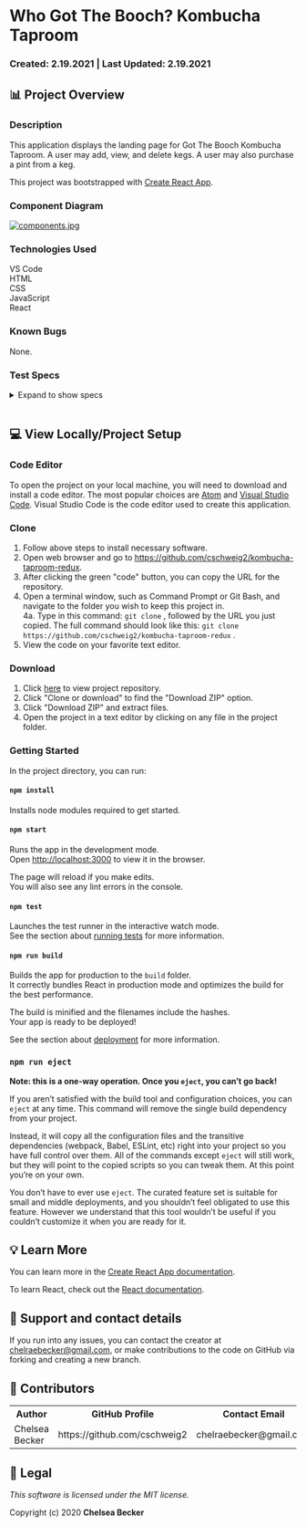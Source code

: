 # Who Got The Booch? Kombucha Taproom

### Created: 2.19.2021 | Last Updated: 2.19.2021

## 📊 Project Overview

### **Description**

This application displays the landing page for Got The Booch Kombucha Taproom. A user may add, view, and delete kegs. A user may also purchase a pint from a keg.

This project was bootstrapped with [Create React App](https://github.com/facebook/create-react-app).

### **Component Diagram**

[![components.jpg](https://i.postimg.cc/WzP05LnX/components.jpg)](https://postimg.cc/HcBJLNFy)

### **Technologies Used**

VS Code \
HTML \
CSS \
JavaScript \
React

### **Known Bugs**

None.

### **Test Specs**

<details>
<summary>Expand to show specs</summary>

<table>
  <tr>
    <th>Test #</th>
    <th>Expected Behavior</th>
    <th>Input</th>
    <th>Output</th>
  </tr>
  <tr>
    <td>1</td>
    <td>formVisibleReducer should return default state if no action type is recognized</td>
    <td>formVisibleReducer(false, { type: null })</td>
    <td>false</td>
  </tr>
  <tr>
    <td>2</td>
    <td>formVisibleReducer should toggle form visibility state to true</td>
    <td>formVisibleReducer(false, { type: 'TOGGLE_FORM' })</td>
    <td>true</td>
  </tr>
  <tr>
    <td>3</td>
    <td>kegListReducer should return default state if no action type is recognized</td>
    <td>kegListReducer({}, { type: 'null' })</td>
    <td>{}</td>
  </tr>
  <tr>
    <td>4</td>
    <td>kegListReducer should successfully add new keg data to masterKegList</td>
    <td>kegListReducer({}, { type: 'ADD_KEG' })</td>
    <td>{"keg object containing all required properties"}</td>
  </tr>
  <tr>
    <td>5</td>
    <td>kegListReducer should successfully delete keg data from masterKegList</td>
    <td>kegListReducer({}, { type: 'DELETE_KEG' })</td>
    <td>Chosen keg will be removed, leaving all remaining kegs in masterKegList</td>
  </tr>
  <tr>
    <td>6</td>
    <td>rootReducer should return default state if no action type is recognized</td>
    <td>rootReducer({}, { type: null })</td>
    <td>masterKegList: {}, formVisibleOnPage: false</td>
  </tr>
  <tr>
    <td>7</td>
    <td>Initial state of kegListReducer matches rootReducer</td>
    <td>store.getState().masterKegList</td>
    <td>kegListReducer(undefined, { type: null })</td>
  </tr>
</table>

</details>

<br>

## 💻 View Locally/Project Setup

### **Code Editor**

To open the project on your local machine, you will need to download and install a code editor. The most popular choices are [Atom](https://atom.io/) and [Visual Studio Code](https://code.visualstudio.com/). Visual Studio Code is the code editor used to create this application.

### **Clone**
1. Follow above steps to install necessary software.
2. Open web browser and go to https://github.com/cschweig2/kombucha-taproom-redux.
3. After clicking the green "code" button, you can copy the URL for the repository.
4. Open a terminal window, such as Command Prompt or Git Bash, and navigate to the folder you wish to keep this project in.<br>
  4a. Type in this command: `git clone` , followed by the URL you just copied. The full command should look like this: `git clone https://github.com/cschweig2/kombucha-taproom-redux` .
5. View the code on your favorite text editor.

### **Download**
1. Click [here](https://github.com/cschweig2/kombucha-taproom-redux) to view project repository.
2. Click "Clone or download" to find the "Download ZIP" option.
3. Click "Download ZIP" and extract files.
4. Open the project in a text editor by clicking on any file in the project folder.

### **Getting Started**

In the project directory, you can run:

#### `npm install`

Installs node modules required to get started.

#### `npm start`

Runs the app in the development mode.\
Open [http://localhost:3000](http://localhost:3000) to view it in the browser.

The page will reload if you make edits.\
You will also see any lint errors in the console.

#### `npm test`

Launches the test runner in the interactive watch mode.\
See the section about [running tests](https://facebook.github.io/create-react-app/docs/running-tests) for more information.

#### `npm run build`

Builds the app for production to the `build` folder.\
It correctly bundles React in production mode and optimizes the build for the best performance.

The build is minified and the filenames include the hashes.\
Your app is ready to be deployed!

See the section about [deployment](https://facebook.github.io/create-react-app/docs/deployment) for more information.

### `npm run eject`

**Note: this is a one-way operation. Once you `eject`, you can’t go back!**

If you aren’t satisfied with the build tool and configuration choices, you can `eject` at any time. This command will remove the single build dependency from your project.

Instead, it will copy all the configuration files and the transitive dependencies (webpack, Babel, ESLint, etc) right into your project so you have full control over them. All of the commands except `eject` will still work, but they will point to the copied scripts so you can tweak them. At this point you’re on your own.

You don’t have to ever use `eject`. The curated feature set is suitable for small and middle deployments, and you shouldn’t feel obligated to use this feature. However we understand that this tool wouldn’t be useful if you couldn’t customize it when you are ready for it.

## 💡 Learn More

You can learn more in the [Create React App documentation](https://facebook.github.io/create-react-app/docs/getting-started).

To learn React, check out the [React documentation](https://reactjs.org/).

## 📧 Support and contact details

If you run into any issues, you can contact the creator at chelraebecker@gmail.com, or make contributions to the code on GitHub via forking and creating a new branch.

## 📝 Contributors

<table>
  <tr>
    <th>Author</th>
    <th>GitHub Profile</th>
    <th>Contact Email</th>
  </tr>
  <tr>
    <td>Chelsea Becker</td>
    <td>https://github.com/cschweig2</td>
    <td>chelraebecker@gmail.com</td>
  </tr>
</table>

## 🧐 Legal

*This software is licensed under the MIT license.*

Copyright (c) 2020 **Chelsea Becker**